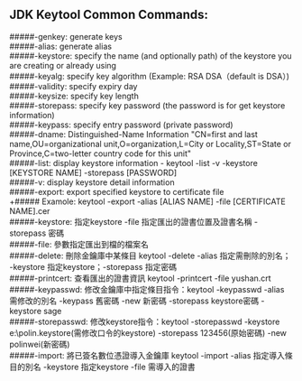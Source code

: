 ## JDK Keytool Common Commands:
#####-genkey: generate keys <br>
#####-alias: generate alias <br>
#####-keystore: specify the name (and optionally path) of the keystore you are creating or already using <br>
#####-keyalg: specify key algorithm (Example: RSA  DSA（default is DSA）) <br>
#####-validity: specify expiry day <br>
#####-keysize: specify key length <br>
#####-storepass: specify key password (the password is for get keystore information) <br>
#####-keypass: specify entry password (private password) <br>
#####-dname: Distinguished-Name Information "CN=first and last name,OU=organizational unit,O=organization,L=City or Locality,ST=State or Province,C=two-letter country code for this unit" <br>
#####-list: display keystore information - keytool -list -v -keystore [KEYSTORE NAME] -storepass [PASSWORD] <br>
#####-v: display keystore detail information <br>
#####-export: export specified keystore to certificate file <br> 
+##### Examole: keytool -export -alias [ALIAS NAME] -file [CERTIFICATE NAME].cer <br>
#####-keystore: 指定keystore -file 指定匯出的證書位置及證書名稱 -storepass 密碼 <br>
#####-file: 參數指定匯出到檔的檔案名 <br>
#####-delete: 刪除金鑰庫中某條目 keytool -delete -alias 指定需刪除的別名； -keystore 指定keystore；-storepass 指定密碼 <br>
#####-printcert: 查看匯出的證書資訊 keytool -printcert -file yushan.crt <br>
#####-keypasswd: 修改金鑰庫中指定條目指令：keytool -keypasswd -alias 需修改的別名 -keypass 舊密碼 -new  新密碼  -storepass keystore密碼  -keystore sage <br>
#####-storepasswd: 修改keystore指令：keytool -storepasswd -keystore e:\polin.keystore(需修改口令的keystore) -storepass 123456(原始密碼) -new polinwei(新密碼) <br>
#####-import: 將已簽名數位憑證導入金鑰庫  keytool -import -alias 指定導入條目的別名 -keystore 指定keystore -file 需導入的證書 <br>
